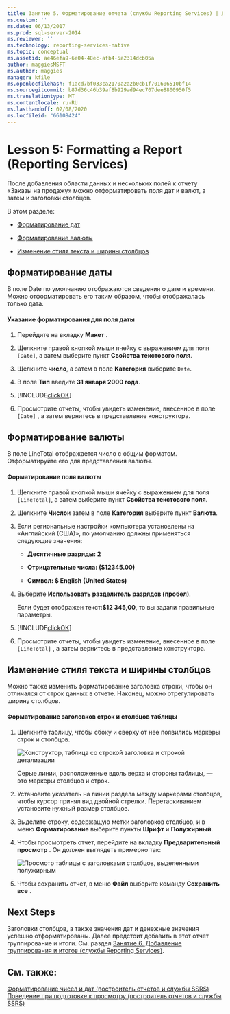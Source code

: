 ```yaml
---
title: Занятие 5. Форматирование отчета (службы Reporting Services) | Документы Майкрософт
ms.custom: ''
ms.date: 06/13/2017
ms.prod: sql-server-2014
ms.reviewer: ''
ms.technology: reporting-services-native
ms.topic: conceptual
ms.assetid: ae46efa9-6e04-48ec-afb4-5a2314dcb05a
author: maggiesMSFT
ms.author: maggies
manager: kfile
ms.openlocfilehash: f1acd7bf033ca2170a2a2b0cb1f701606510bf14
ms.sourcegitcommit: b87d36c46b39af8b929ad94ec707dee8800950f5
ms.translationtype: MT
ms.contentlocale: ru-RU
ms.lasthandoff: 02/08/2020
ms.locfileid: "66108424"
---
```

# <a name="lesson-5-formatting-a-report-reporting-services"></a>Lesson 5: Formatting a Report (Reporting Services)
  После добавления области данных и нескольких полей к отчету «Заказы на продажу» можно отформатировать поля дат и валют, а затем и заголовки столбцов.  
  
 В этом разделе:  
  
-   [Форматирование дат](#bkmk_format_date)  
  
-   [Форматирование валюты](#bkmk_format_currency)  
  
-   [Изменение стиля текста и ширины столбцов](#bkmk_change_textstyle)  
  
##  <a name="bkmk_format_date"></a>Форматирование даты  
 В поле Date по умолчанию отображаются сведения о дате и времени. Можно отформатировать его таким образом, чтобы отображалась только дата.  
  
#### <a name="to-format-a-date-field"></a>Указание форматирования для поля даты  
  
1.  Перейдите на вкладку **Макет** .  
  
2.  Щелкните правой кнопкой мыши ячейку с выражением для поля `[Date]`, а затем выберите пункт **Свойства текстового поля**.  
  
3.  Щелкните **число**, а затем в поле **Категория** выберите `Date`.  
  
4.  В поле **Тип** введите **31 января 2000 года**.  
  
5.  [!INCLUDE[clickOK](../includes/clickok-md.md)]  
  
6.  Просмотрите отчеты, чтобы увидеть изменение, внесенное в поле `[Date]` , а затем вернитесь в представление конструктора.  
  
##  <a name="bkmk_format_currency"></a>Форматирование валюты  
 В поле LineTotal отображается число с общим форматом. Отформатируйте его для представления валюты.  
  
#### <a name="to-format-a-currency-field"></a>Форматирование поля валюты  
  
1.  Щелкните правой кнопкой мыши ячейку с выражением для поля `[LineTotal]`, а затем выберите пункт **Свойства текстового поля**.  
  
2.  Щелкните **Число**и затем в поле **Категория** выберите пункт **Валюта**.  
  
3.  Если региональные настройки компьютера установлены на «Английский (США)», по умолчанию должны применяться следующие значения:  
  
    -   **Десятичные разряды: 2**  
  
    -   **Отрицательные числа: ($12345.00)**  
  
    -   **Символ: $ English (United States)**  
  
4.  Выберите **Использовать разделитель разрядов (пробел)**.  
  
     Если будет отображен текст:**$12 345,00**, то вы задали правильные параметры.  
  
5.  [!INCLUDE[clickOK](../includes/clickok-md.md)]  
  
6.  Просмотрите отчеты, чтобы увидеть изменение, внесенное в поле `[LineTotal]` , а затем вернитесь в представление конструктора.  
  
##  <a name="bkmk_change_textstyle"></a>Изменение стиля текста и ширины столбцов  
 Можно также изменить форматирование заголовка строки, чтобы он отличался от строк данных в отчете. Наконец, можно отрегулировать ширину столбцов.  
  
#### <a name="to-format-header-rows-and-table-columns"></a>Форматирование заголовков строк и столбцов таблицы  
  
1.  Щелкните таблицу, чтобы сбоку и сверху от нее появились маркеры строк и столбцов.  
  
     ![Конструктор, таблица со строкой заголовка и строкой детализации](../../2014/tutorials/media/rs-basictabledetailsdesign.gif "Конструктор, таблица со строкой заголовка и строкой детализации")  
  
     Серые линии, расположенные вдоль верха и стороны таблицы, — это маркеры столбцов и строк.  
  
2.  Установите указатель на линии раздела между маркерами столбцов, чтобы курсор принял вид двойной стрелки. Перетаскиванием установите нужный размер столбцов.  
  
3.  Выделите строку, содержащую метки заголовков столбцов, и в меню **Форматирование** выберите пункты **Шрифт** и **Полужирный**.  
  
4.  Чтобы просмотреть отчет, перейдите на вкладку **Предварительный просмотр** . Он должен выглядеть примерно так:  
  
     ![Просмотр таблицы с заголовками столбцов, выделенными полужирным](../../2014/tutorials/media/rs-basictabledetailsformattedpreview.gif "Просмотр таблицы с заголовками столбцов, выделенными полужирным")  
  
5.  Чтобы сохранить отчет, в меню **Файл** выберите команду **Сохранить все** .  
  
## <a name="next-steps"></a>Next Steps  
 Заголовки столбцов, а также значения дат и денежные значения успешно отформатированы. Далее предстоит добавить в этот отчет группирование и итоги. См. раздел [Занятие 6. Добавление группирования и итогов (службы Reporting Services)](../reporting-services/lesson-6-adding-grouping-and-totals-reporting-services.md).  
  
## <a name="see-also"></a>См. также:  
 [Форматирование чисел и дат (построитель отчетов и службы SSRS)](report-design/formatting-numbers-and-dates-report-builder-and-ssrs.md)   
 [Поведение при подготовке к просмотру (построитель отчетов и службы SSRS)](report-design/rendering-behaviors-report-builder-and-ssrs.md)  
  
  
